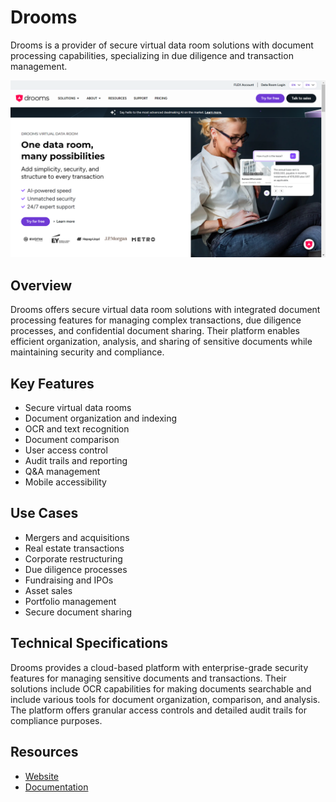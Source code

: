 
# Drooms

Drooms is a provider of secure virtual data room solutions with document processing capabilities, specializing in due diligence and transaction management.

![Drooms](assets\drooms.png)

## Overview

Drooms offers secure virtual data room solutions with integrated document processing features for managing complex transactions, due diligence processes, and confidential document sharing. Their platform enables efficient organization, analysis, and sharing of sensitive documents while maintaining security and compliance.

## Key Features

- Secure virtual data rooms
- Document organization and indexing
- OCR and text recognition
- Document comparison
- User access control
- Audit trails and reporting
- Q&A management
- Mobile accessibility

## Use Cases

- Mergers and acquisitions
- Real estate transactions
- Corporate restructuring
- Due diligence processes
- Fundraising and IPOs
- Asset sales
- Portfolio management
- Secure document sharing

## Technical Specifications

Drooms provides a cloud-based platform with enterprise-grade security features for managing sensitive documents and transactions. Their solutions include OCR capabilities for making documents searchable and include various tools for document organization, comparison, and analysis. The platform offers granular access controls and detailed audit trails for compliance purposes.

## Resources

- [Website](https://www.drooms.com)
- [Documentation](https://www.drooms.com/resources)
